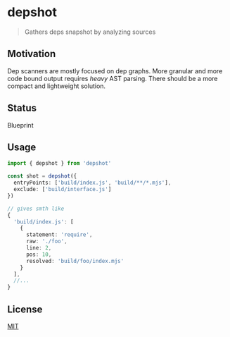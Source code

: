 # depshot
> Gathers deps snapshot by analyzing sources

## Motivation
Dep scanners are mostly focused on dep graphs. More granular and more code bound output requires _heavy_ AST parsing. There should be a more compact and lightweight solution.

## Status
Blueprint

## Usage
```ts
import { depshot } from 'depshot'

const shot = depshot({
  entryPoints: ['build/index.js', 'build/**/*.mjs'],
  exclude: ['build/interface.js']
})

// gives smth like
{
  'build/index.js': [
    {
      statement: 'require',
      raw: './foo',
      line: 2,
      pos: 10,
      resolved: 'build/foo/index.mjs'
    }
  ],
  //...
}
```

## License
[MIT](./LICENSE)
